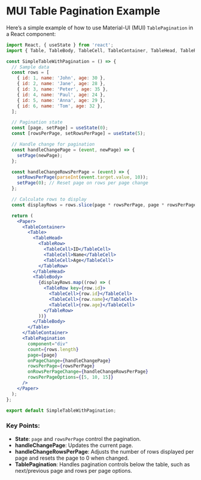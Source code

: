 
# MUI Table Pagination Example

Here’s a simple example of how to use Material-UI (MUI) `TablePagination` in a React component:

```jsx
import React, { useState } from 'react';
import { Table, TableBody, TableCell, TableContainer, TableHead, TableRow, Paper, TablePagination } from '@mui/material';

const SimpleTableWithPagination = () => {
  // Sample data
  const rows = [
    { id: 1, name: 'John', age: 30 },
    { id: 2, name: 'Jane', age: 28 },
    { id: 3, name: 'Peter', age: 35 },
    { id: 4, name: 'Paul', age: 24 },
    { id: 5, name: 'Anna', age: 29 },
    { id: 6, name: 'Tom', age: 32 },
  ];

  // Pagination state
  const [page, setPage] = useState(0);
  const [rowsPerPage, setRowsPerPage] = useState(5);

  // Handle change for pagination
  const handleChangePage = (event, newPage) => {
    setPage(newPage);
  };

  const handleChangeRowsPerPage = (event) => {
    setRowsPerPage(parseInt(event.target.value, 10));
    setPage(0); // Reset page on rows per page change
  };

  // Calculate rows to display
  const displayRows = rows.slice(page * rowsPerPage, page * rowsPerPage + rowsPerPage);

  return (
    <Paper>
      <TableContainer>
        <Table>
          <TableHead>
            <TableRow>
              <TableCell>ID</TableCell>
              <TableCell>Name</TableCell>
              <TableCell>Age</TableCell>
            </TableRow>
          </TableHead>
          <TableBody>
            {displayRows.map((row) => (
              <TableRow key={row.id}>
                <TableCell>{row.id}</TableCell>
                <TableCell>{row.name}</TableCell>
                <TableCell>{row.age}</TableCell>
              </TableRow>
            ))}
          </TableBody>
        </Table>
      </TableContainer>
      <TablePagination
        component="div"
        count={rows.length}
        page={page}
        onPageChange={handleChangePage}
        rowsPerPage={rowsPerPage}
        onRowsPerPageChange={handleChangeRowsPerPage}
        rowsPerPageOptions={[5, 10, 15]}
      />
    </Paper>
  );
};

export default SimpleTableWithPagination;
```

### Key Points:
- **State**: `page` and `rowsPerPage` control the pagination.
- **handleChangePage**: Updates the current page.
- **handleChangeRowsPerPage**: Adjusts the number of rows displayed per page and resets the page to 0 when changed.
- **TablePagination**: Handles pagination controls below the table, such as next/previous page and rows per page options.